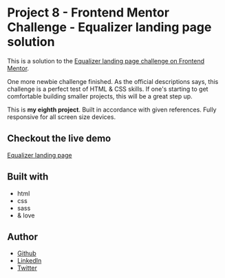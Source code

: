 # Project 8 - Frontend Mentor Challenge - Equalizer landing page solution

This is a solution to the [Equalizer landing page challenge on Frontend Mentor](https://www.frontendmentor.io/challenges/equalizer-landing-page-7VJ4gp3DE).

One more newbie challenge finished. As the official descriptions says, this challenge is a perfect test of HTML & CSS skills. If one's starting to get comfortable building smaller projects, this will be a great step up.

This is **my eighth project**. Built in accordance with given references. Fully responsive for all screen size devices.

## Checkout the live demo

[Equalizer landing page](https://peac-h.github.io/8_Equalizer-Landing-Page/)

## Built with

- html
- css
- sass
- & love

## Author

- [Github](https://github.com/Peac-h)
- [LinkedIn](https://www.linkedin.com/in/tamta-lomidze-b336b9266/)
- [Twitter](https://twitter.com/p6eac_h)
